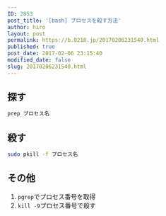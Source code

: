 ```yaml
---
ID: 2853
post_title: '[bash] プロセスを殺す方法'
author: hiro
layout: post
permalink: https://b.0218.jp/20170206231540.html
published: true
post_date: 2017-02-06 23:15:40
modified_date: false
slug: 20170206231540.html
---
```

<!--more-->

## 探す
```bash
prep プロセス名
```

## 殺す
```bash
sudo pkill -f プロセス名
```

## その他
1. `pgrep`でプロセス番号を取得
1. `kill -9`プロセス番号で殺す